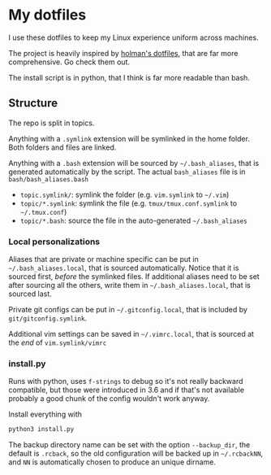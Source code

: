 # My dotfiles

I use these dotfiles to keep my Linux experience uniform across machines.

The project is heavily inspired by [holman's dotfiles](https://github.com/holman/dotfiles), that are far more comprehensive. Go check them out.

The install script is in python, that I think is far more readable than bash.

## Structure

The repo is split in topics.

Anything with a `.symlink` extension will be symlinked in the home folder. Both folders and files are linked.

Anything with a `.bash` extension will be sourced by `~/.bash_aliases`, that is generated automatically by the script.
The actual `bash_aliases` file is in `bash/bash_aliases.bash`

* `topic.symlink/`: symlink the folder (e.g. `vim.symlink` to `~/.vim`)
* `topic/*.symlink`: symlink the file (e.g. `tmux/tmux.conf.symlink` to `~/.tmux.conf`)
* `topic/*.bash`: source the file in the auto-generated  `~/.bash_aliases`

### Local personalizations

Aliases that are private or machine specific can be put in `~/.bash_aliases.local`, that is sourced automatically.
Notice that it is sourced first, _before_ the symlinked files.
If additional aliases need to be set after sourcing all the others, write them in `~/.bash_aliases.local`, that is sourced last.

Private git configs can be put in `~/.gitconfig.local`, that is included by `git/gitconfig.symlink`.

Additional vim settings can be saved in `~/.vimrc.local`, that is sourced at the _end_ of `vim.symlink/vimrc`

### install.py

Runs with python, uses `f-strings` to debug so it's not really backward compatible, but those were introduced in 3.6 and if that's not available probably a good chunk of the config wouldn't work anyway.

Install everything with

```bash
python3 install.py
```

The backup directory name can be set with the option `--backup_dir`, the default is `.rcback`, so the old configuration will be backed up in `~/.rcbackNN`, and `NN` is automatically chosen to produce an unique dirname.
